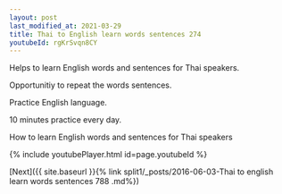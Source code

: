 ```yaml
---
layout: post
last_modified_at: 2021-03-29
title: Thai to English learn words sentences 274 
youtubeId: rgKrSvqn8CY
---
```

 
 
Helps to learn English words and sentences for Thai speakers.

Opportunitiy to repeat the words sentences. 

Practice English language. 
 
10 minutes practice every day. 
 
How to learn English words and sentences for Thai speakers 
 
{% include youtubePlayer.html id=page.youtubeId %}
 
 
[Next]({{ site.baseurl }}{% link  split1/_posts/2016-06-03-Thai to english learn words sentences 788 .md%})
 

